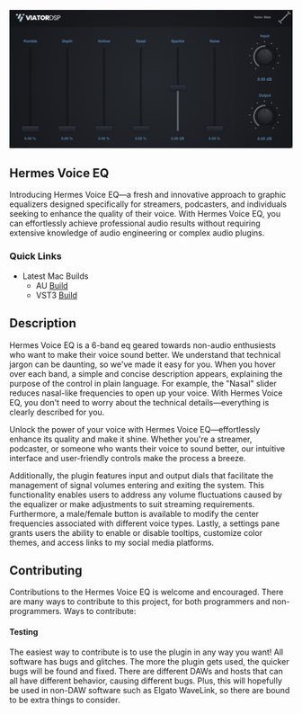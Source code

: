 ![Alt Text](plugin.png)

## Hermes Voice EQ
Introducing Hermes Voice EQ—a fresh and innovative approach to graphic equalizers designed specifically for streamers, podcasters, and individuals seeking to enhance the quality of their voice. With Hermes Voice EQ, you can effortlessly achieve professional audio results without requiring extensive knowledge of audio engineering or complex audio plugins.

### Quick Links
- Latest Mac Builds
    - AU [Build](https://github.com/landonviator/Hermes-Vocal-EQ/blob/main/HermesVoiceEQ/Builds/MacOSX/build/Release/Hermes%20Voice%20EQ.component)
    - VST3 [Build](https://github.com/landonviator/Hermes-Vocal-EQ/blob/main/HermesVoiceEQ/Builds/MacOSX/build/Release/Hermes%20Voice%20EQ.vst3)

## Description

Hermes Voice EQ is a 6-band eq geared towards non-audio enthusiests who want to make their voice sound better. We understand that technical jargon can be daunting, so we've made it easy for you. When you hover over each band, a simple and concise description appears, explaining the purpose of the control in plain language. For example, the "Nasal" slider reduces nasal-like frequencies to open up your voice. With Hermes Voice EQ, you don't need to worry about the technical details—everything is clearly described for you.

Unlock the power of your voice with Hermes Voice EQ—effortlessly enhance its quality and make it shine. Whether you're a streamer, podcaster, or someone who wants their voice to sound better, our intuitive interface and user-friendly controls make the process a breeze.

Additionally, the plugin features input and output dials that facilitate the management of signal volumes entering and exiting the system. This functionality enables users to address any volume fluctuations caused by the equalizer or make adjustments to suit streaming requirements. Furthermore, a male/female button is available to modify the center frequencies associated with different voice types. Lastly, a settings pane grants users the ability to enable or disable tooltips, customize color themes, and access links to my social media platforms.

## Contributing
Contributions to the Hermes Voice EQ is welcome and encouraged. There are many ways to contribute to this project, for both programmers and non-programmers. Ways to contribute:

#### Testing 
The easiest way to contribute is to use the plugin in any way you want! All software has bugs and glitches. The more the plugin gets used, the quicker bugs will be found and fixed. There are different DAWs and hosts that can all have different behavior, causing different bugs. Plus, this will hopefully be used in non-DAW software such as Elgato WaveLink, so there are bound to be extra things to consider. 

